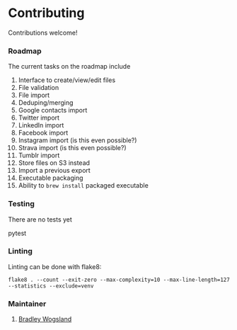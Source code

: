 # Contributing

Contributions welcome!

### Roadmap

The current tasks on the roadmap include

1. Interface to create/view/edit files
1. File validation
2. File import
1. Deduping/merging
1. Google contacts import
1. Twitter import
1. LinkedIn import
1. Facebook import
1. Instagram import (is this even possible?)
1. Strava import (is this even possible?)
1. Tumblr import
1. Store files on S3 instead
1. Import a previous export
1. Executable packaging
1. Ability to `brew install` packaged executable

### Testing

There are no tests yet

   pytest

### Linting

Linting can be done with flake8:

    flake8 . --count --exit-zero --max-complexity=10 --max-line-length=127 --statistics --exclude=venv

### Maintainer

1. [Bradley Wogsland](https://github.com/wogsland)
